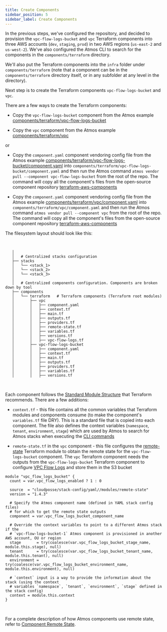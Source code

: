 ```yaml
---
title: Create Components
sidebar_position: 5
sidebar_label: Create Components
---
```


In the previous steps, we've configured the repository, and decided to provision the `vpc-flow-logs-bucket` and `vpc` Terraform
components into three AWS accounts (`dev`, `staging`, `prod`) in two AWS regions (`us-east-2` and `us-west-2`). We've also configured the Atmos CLI to
search for the components in the `components/terraform` directory.

We'll also put the Terraform components into the `infra` folder under `components/terraform` (note that a component can be in
the `components/terraform` directory itself, or in any subfolder at any level in the directory).

Next step is to create the Terraform components `vpc-flow-logs-bucket` and `vpc`.

There are a few ways to create the Terraform components:

- Copy the `vpc-flow-logs-bucket` component from the Atmos
  example [components/terraform/vpc-flow-logs-bucket](https://github.com/cloudposse/atmos/tree/master/examples/quick-start/components/terraform/vpc-flow-logs-bucket)

- Copy the `vpc` component from the Atmos
  example [components/terraform/vpc](https://github.com/cloudposse/atmos/tree/master/examples/quick-start/components/terraform/vpc)

or

- Copy the `component.yaml` component vendoring config file from the Atmos
  example [components/terraform/vpc-flow-logs-bucket/component.yaml](https://github.com/cloudposse/atmos/blob/master/examples/quick-start/components/terraform/vpc-flow-logs-bucket/component.yaml)
  into `components/terraform/vpc-flow-logs-bucket/component.yaml` and then run the Atmos
  command `atmos vendor pull --component vpc-flow-logs-bucket` from
  the root of the repo. The command will copy all the component's files from the open-source component
  repository [terraform-aws-components](https://github.com/cloudposse/terraform-aws-components/tree/master/modules/vpc-flow-logs-bucket)

- Copy the `component.yaml` component vendoring config file from the Atmos
  example [components/terraform/vpc/component.yaml](https://github.com/cloudposse/atmos/blob/master/examples/quick-start/components/terraform/vpc/component.yaml)
  into `components/terraform/vpc/component.yaml` and then run the Atmos command `atmos vendor pull --component vpc` from
  the root of the repo. The command will copy all the component's files from the open-source component
  repository [terraform-aws-components](https://github.com/cloudposse/terraform-aws-components/tree/master/modules/vpc)

The filesystem layout should look like this:

<br/>

```console
   │  
   │   # Centralized stacks configuration
   ├── stacks
   │   └── <stack_1>
   │   └── <stack_2>
   │   └── <stack_3>
   │  
   │   # Centralized components configuration. Components are broken down by tool
   ├── components
   │   └── terraform   # Terraform components (Terraform root modules)
   │       ├── vpc
   │       │   ├── component.yaml
   │       │   ├── context.tf
   │       │   ├── main.tf
   │       │   ├── outputs.tf
   │       │   ├── providers.tf
   │       │   ├── remote-state.tf
   │       │   ├── variables.tf
   │       │   ├── versions.tf
   │       │   ├── vpc-flow-logs.tf
   │       ├── vpc-flow-logs-bucket
   │       │   ├── component.yaml
   │       │   ├── context.tf
   │       │   ├── main.tf
   │       │   ├── outputs.tf
   │       │   ├── providers.tf
   │       │   ├── variables.tf
   │       │   ├── versions.tf
```

<br/>

Each component follows the [Standard Module Structure](https://developer.hashicorp.com/terraform/language/modules/develop/structure) that Terraform
recommends. There are a few additions:

- `context.tf` - this file contains all the common variables that Terraform modules and components consume (to make the component's `variables.tf`
  file DRY). This is a standard file that is copied into each component. The file also defines the context
  variables (`namespace`, `tenant`, `environment`, `stage`) which are used by Atmos to search for Atmos stacks when executing
  the [CLI commands](/cli/cheatsheet)

- `remote-state.tf` in the `vpc` component - this file configures the
  [remote-state](https://github.com/cloudposse/terraform-yaml-stack-config/tree/main/modules/remote-state) Terraform module to obtain the remote state
  for the `vpc-flow-logs-bucket` component. The `vpc` Terraform component needs the outputs from the `vpc-flow-logs-bucket` Terraform component to
  configure [VPC Flow Logs](https://docs.aws.amazon.com/vpc/latest/userguide/flow-logs.html) and store them in the S3 bucket

```hcl title="components/terraform/vpc/remote-state.tf"
module "vpc_flow_logs_bucket" {
  count = var.vpc_flow_logs_enabled ? 1 : 0

  source  = "cloudposse/stack-config/yaml//modules/remote-state"
  version = "1.4.3"

  # Specify the Atmos component name (defined in YAML stack config files) 
  # for which to get the remote state outputs
  component = var.vpc_flow_logs_bucket_component_name

  # Override the context variables to point to a different Atmos stack if the 
  # `vpc-flow-logs-bucket-1` Atmos component is provisioned in another AWS account, OU or region
  stage       = try(coalesce(var.vpc_flow_logs_bucket_stage_name, module.this.stage), null)
  tenant      = try(coalesce(var.vpc_flow_logs_bucket_tenant_name, module.this.tenant), null)
  environment = try(coalesce(var.vpc_flow_logs_bucket_environment_name, module.this.environment), null)

  # `context` input is a way to provide the information about the stack (using the context
  # variables `namespace`, `tenant`, `environment`, `stage` defined in the stack config)
  context = module.this.context
}
```

<br/>

For a complete description of how Atmos components use remote state, refer to [Component Remote State](/core-concepts/components/remote-state).
